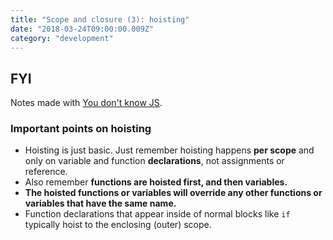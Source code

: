 ```yaml
---
title: "Scope and closure (3): hoisting"
date: "2018-03-24T09:00:00.009Z"
category: "development"
---
```


## FYI
Notes made with [You don't know JS](https://github.com/getify/You-Dont-Know-JS/blob/master/scope%20%26%20closures/ch4.md).

### Important points on hoisting
* Hoisting is just basic. Just remember hoisting happens **per scope** and only on variable and function **declarations**, not assignments or reference.
* Also remember **functions are hoisted first, and then variables.**
* **The hoisted functions or variables will override any other functions or variables that have the same name.**
* Function declarations that appear inside of normal blocks like `if` typically hoist to the enclosing (outer) scope.
